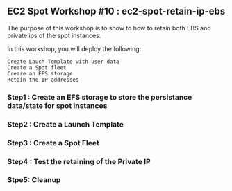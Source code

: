 ## EC2 Spot Workshop #10 : ec2-spot-retain-ip-ebs

The purpose of this workshop is to show to how to retain both EBS and private ips of the spot instances.

In this workshop, you will deploy the following:

    Create Lauch Template with user data
    Create a Spot fleet
    Creare an EFS storage
    Retain the IP addresses
    
    
### Step1 :  Create an EFS storage to store the persistance data/state for spot instances


### Step2 : Create a Launch Template

### Step3 : Create a Spot Fleet


### Step4 : Test the retaining of the Private IP


### Stpe5:  Cleanup

